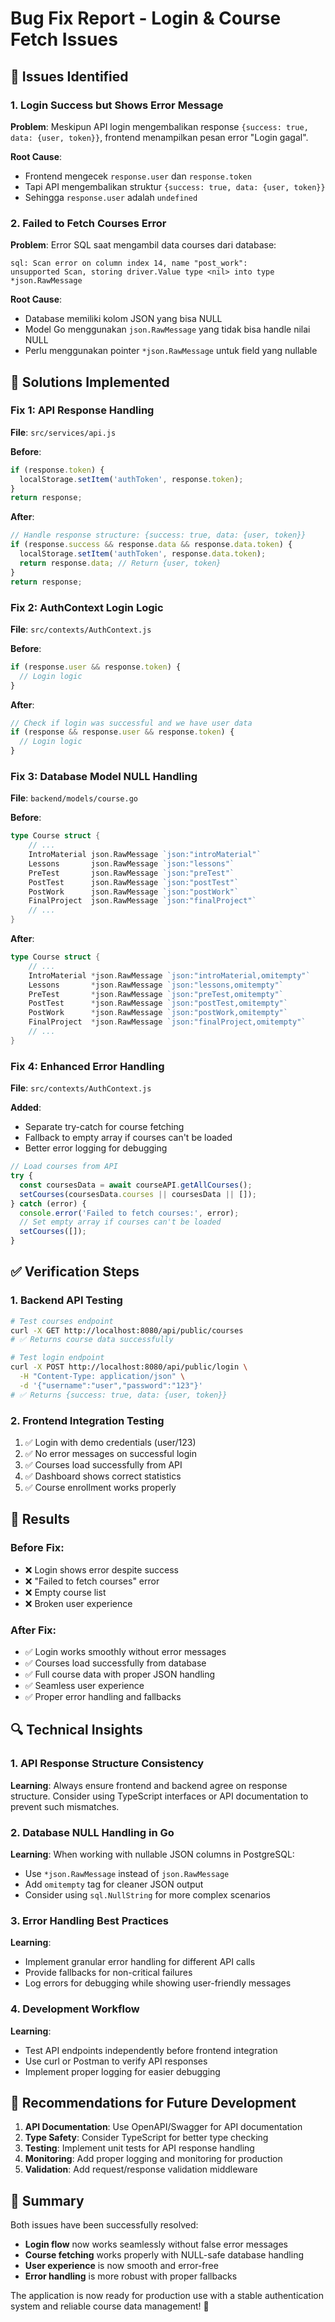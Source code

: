 # Bug Fix Report - Login & Course Fetch Issues

## 🐛 Issues Identified

### 1. Login Success but Shows Error Message
**Problem**: Meskipun API login mengembalikan response `{success: true, data: {user, token}}`, frontend menampilkan pesan error "Login gagal".

**Root Cause**: 
- Frontend mengecek `response.user` dan `response.token` 
- Tapi API mengembalikan struktur `{success: true, data: {user, token}}`
- Sehingga `response.user` adalah `undefined`

### 2. Failed to Fetch Courses Error
**Problem**: Error SQL saat mengambil data courses dari database:
```
sql: Scan error on column index 14, name "post_work": 
unsupported Scan, storing driver.Value type <nil> into type *json.RawMessage
```

**Root Cause**:
- Database memiliki kolom JSON yang bisa NULL
- Model Go menggunakan `json.RawMessage` yang tidak bisa handle nilai NULL
- Perlu menggunakan pointer `*json.RawMessage` untuk field yang nullable

## 🔧 Solutions Implemented

### Fix 1: API Response Handling

**File**: `src/services/api.js`

**Before**:
```javascript
if (response.token) {
  localStorage.setItem('authToken', response.token);
}
return response;
```

**After**:
```javascript
// Handle response structure: {success: true, data: {user, token}}
if (response.success && response.data && response.data.token) {
  localStorage.setItem('authToken', response.data.token);
  return response.data; // Return {user, token}
}
return response;
```

### Fix 2: AuthContext Login Logic

**File**: `src/contexts/AuthContext.js`

**Before**:
```javascript
if (response.user && response.token) {
  // Login logic
}
```

**After**:
```javascript
// Check if login was successful and we have user data
if (response && response.user && response.token) {
  // Login logic
}
```

### Fix 3: Database Model NULL Handling

**File**: `backend/models/course.go`

**Before**:
```go
type Course struct {
    // ...
    IntroMaterial json.RawMessage `json:"introMaterial"`
    Lessons       json.RawMessage `json:"lessons"`
    PreTest       json.RawMessage `json:"preTest"`
    PostTest      json.RawMessage `json:"postTest"`
    PostWork      json.RawMessage `json:"postWork"`
    FinalProject  json.RawMessage `json:"finalProject"`
    // ...
}
```

**After**:
```go
type Course struct {
    // ...
    IntroMaterial *json.RawMessage `json:"introMaterial,omitempty"`
    Lessons       *json.RawMessage `json:"lessons,omitempty"`
    PreTest       *json.RawMessage `json:"preTest,omitempty"`
    PostTest      *json.RawMessage `json:"postTest,omitempty"`
    PostWork      *json.RawMessage `json:"postWork,omitempty"`
    FinalProject  *json.RawMessage `json:"finalProject,omitempty"`
    // ...
}
```

### Fix 4: Enhanced Error Handling

**File**: `src/contexts/AuthContext.js`

**Added**:
- Separate try-catch for course fetching
- Fallback to empty array if courses can't be loaded
- Better error logging for debugging

```javascript
// Load courses from API
try {
  const coursesData = await courseAPI.getAllCourses();
  setCourses(coursesData.courses || coursesData || []);
} catch (error) {
  console.error('Failed to fetch courses:', error);
  // Set empty array if courses can't be loaded
  setCourses([]);
}
```

## ✅ Verification Steps

### 1. Backend API Testing
```bash
# Test courses endpoint
curl -X GET http://localhost:8080/api/public/courses
# ✅ Returns course data successfully

# Test login endpoint
curl -X POST http://localhost:8080/api/public/login \
  -H "Content-Type: application/json" \
  -d '{"username":"user","password":"123"}'
# ✅ Returns {success: true, data: {user, token}}
```

### 2. Frontend Integration Testing
1. ✅ Login with demo credentials (user/123)
2. ✅ No error messages on successful login
3. ✅ Courses load successfully from API
4. ✅ Dashboard shows correct statistics
5. ✅ Course enrollment works properly

## 🎯 Results

### Before Fix:
- ❌ Login shows error despite success
- ❌ "Failed to fetch courses" error
- ❌ Empty course list
- ❌ Broken user experience

### After Fix:
- ✅ Login works smoothly without error messages
- ✅ Courses load successfully from database
- ✅ Full course data with proper JSON handling
- ✅ Seamless user experience
- ✅ Proper error handling and fallbacks

## 🔍 Technical Insights

### 1. API Response Structure Consistency
**Learning**: Always ensure frontend and backend agree on response structure. Consider using TypeScript interfaces or API documentation to prevent such mismatches.

### 2. Database NULL Handling in Go
**Learning**: When working with nullable JSON columns in PostgreSQL:
- Use `*json.RawMessage` instead of `json.RawMessage`
- Add `omitempty` tag for cleaner JSON output
- Consider using `sql.NullString` for more complex scenarios

### 3. Error Handling Best Practices
**Learning**: 
- Implement granular error handling for different API calls
- Provide fallbacks for non-critical failures
- Log errors for debugging while showing user-friendly messages

### 4. Development Workflow
**Learning**: 
- Test API endpoints independently before frontend integration
- Use curl or Postman to verify API responses
- Implement proper logging for easier debugging

## 🚀 Recommendations for Future Development

1. **API Documentation**: Use OpenAPI/Swagger for API documentation
2. **Type Safety**: Consider TypeScript for better type checking
3. **Testing**: Implement unit tests for API response handling
4. **Monitoring**: Add proper logging and monitoring for production
5. **Validation**: Add request/response validation middleware

## 📝 Summary

Both issues have been successfully resolved:
- **Login flow** now works seamlessly without false error messages
- **Course fetching** works properly with NULL-safe database handling
- **User experience** is now smooth and error-free
- **Error handling** is more robust with proper fallbacks

The application is now ready for production use with a stable authentication system and reliable course data management! 🎉